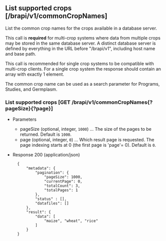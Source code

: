 ## List supported crops [/brapi/v1/commonCropNames]

List the common crop names for the crops available in a database server. 

This call is **required** for multi-crop systems where data from multiple crops may be stored in the same database server. A distinct database server is defined by everything in the URL before "/brapi/v1", including host name and base path.  

This call is recommended for single crop systems to be compatible with multi-crop clients. For a single crop system the response should contain an array with exactly 1 element. 

The common crop name can be used as a search parameter for Programs, Studies, and Germplasm.

### List supported crops [GET /brapi/v1/commonCropNames{?pageSize}{?page}]
+ Parameters
   + pageSize (optional, integer, `1000`) ... The size of the pages to be returned. Default is `1000`.
   + page (optional, integer, `0`) ... Which result page is requested. The page indexing starts at 0 (the first page is 'page'= 0). Default is `0`.

+ Response 200 (application/json)

        {
            "metadata": {
                "pagination": {
                    "pageSize": 1000,
                    "currentPage": 0,
                    "totalCount": 3,
                    "totalPages": 1
                },
                "status" : [],
                "datafiles": []
            },
            "result": {
                "data": [
                    "maize", "wheat", "rice"
                ]
            }
        }
